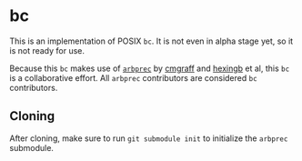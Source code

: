 # bc

This is an implementation of POSIX `bc`. It is not even in alpha stage yet, so
it is not ready for use.

Because this `bc` makes use of [`arbprec`](https://github.com/cmgraff/arbsh) by
[cmgraff](https://github.com/cmgraff) and [hexingb](https://github.com/hexingb)
et al, this `bc` is a collaborative effort. All `arbprec` contributors are
considered `bc` contributors.

## Cloning

After cloning, make sure to run `git submodule init` to initialize the `arbprec`
submodule.
